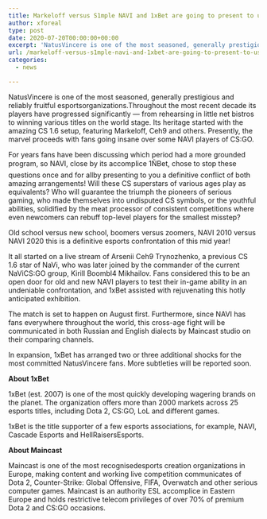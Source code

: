 ```yaml
---
title: Markeloff versus S1mple NAVI and 1xBet are going to present to us the conflict of Counter-Strike titans
author: xforeal 
type: post
date: 2020-07-20T00:00:00+00:00
excerpt: 'NatusVincere is one of the most seasoned, generally prestigious and reliably fruitful esportsorganizations '
url: /markeloff-versus-s1mple-navi-and-1xbet-are-going-to-present-to-us-the-conflict-of-counter-strike-titans/
categories:
  - news

---
```

NatusVincere is one of the most seasoned, generally prestigious and reliably fruitful esportsorganizations.Throughout the most recent decade its players have progressed significantly &#8212; from rehearsing in little net bistros to winning various titles on the world stage. Its heritage started with the amazing CS 1.6 setup, featuring Markeloff, Ceh9 and others. Presently, the marvel proceeds with fans going insane over some NAVI players of CS:GO. 

For years fans have been discussing which period had a more grounded program, so NAVI, close by its accomplice 1ÑBet, chose to stop these questions once and for allby presenting to you a definitive conflict of both amazing arrangements! Will these CS superstars of various ages play as equivalents? Who will guarantee the triumph the pioneers of serious gaming, who made themselves into undisputed CS symbols, or the youthful abilities, solidified by the meat processor of consistent competitions where even newcomers can rebuff top-level players for the smallest misstep? 

Old school versus new school, boomers versus zoomers, NAVI 2010 versus NAVI 2020 this is a definitive esports confrontation of this mid year! 

It all started on a live stream of Arsenii Ceh9 Trynozhenko, a previous CS 1.6 star of NaVi, who was later joined by the commander of the current NaViCS:GO group, Kirill Boombl4 Mikhailov. Fans considered this to be an open door for old and new NAVI players to test their in-game ability in an undeniable confrontation, and 1xBet assisted with rejuvenating this hotly anticipated exhibition. 

The match is set to happen on August first. Furthermore, since NAVI has fans everywhere throughout the world, this cross-age fight will be communicated in both Russian and English dialects by Maincast studio on their comparing channels. 

In expansion, 1xBet has arranged two or three additional shocks for the most committed NatusVincere fans. More subtleties will be reported soon. 

**About 1xBet** 

1xBet (est. 2007) is one of the most quickly developing wagering brands on the planet. The organization offers more than 2000 markets across 25 esports titles, including Dota 2, CS:GO, LoL and different games. 

1xBet is the title supporter of a few esports associations, for example, NAVI, Cascade Esports and HellRaisersEsports. 

**About Maincast** 

Maincast is one of the most recognisedesports creation organizations in Europe, making content and working live competition communicates of Dota 2, Counter-Strike: Global Offensive, FIFA, Overwatch and other serious computer games. Maincast is an authority ESL accomplice in Eastern Europe and holds restrictive telecom privileges of over 70&percnt; of premium Dota 2 and CS:GO occasions.